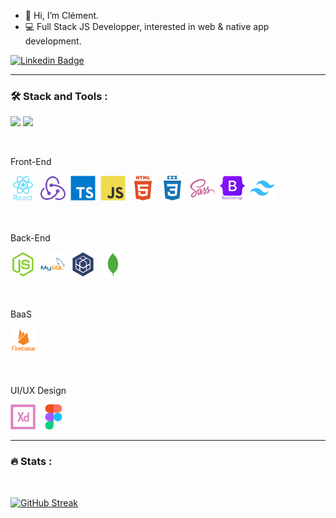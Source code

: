 

<div id="header">
  <ul>
    <li>👋 Hi, I’m Clément.</li>
    <li>💻 Full Stack JS Developper, interested in web & native app development. </li>
  </ul>
  
  [![Linkedin Badge](https://img.shields.io/badge/-Clément-blue?style=flat&logo=Linkedin&logoColor=white)](https://fr.linkedin.com/in/cl%C3%A9ment-mougenot94)
  
</div>

---

### :hammer_and_wrench: Stack and Tools : 

![](https://img.shields.io/badge/OS-Windows-informational?style=flat&logo=<LOGO_NAME>&logoColor=white&color=0078d6)
![](https://img.shields.io/badge/IDE-VSCode-informational?style=flat&logo=<LOGO_NAME>&logoColor=white&color=0078d6)

<br>

Front-End
<div>
  <img src="https://github.com/devicons/devicon/blob/master/icons/react/react-original-wordmark.svg" title="React" alt="React" width="40" height="40"/>&nbsp;
  <img src="https://github.com/devicons/devicon/blob/master/icons/redux/redux-original.svg" title="Redux" alt="Redux" width="40" height="40"/>&nbsp;
  <img src="https://github.com/devicons/devicon/blob/master/icons/typescript/typescript-original.svg" title="TypeScript" alt="TypeScript" width="40" height="40"/>&nbsp;
  <img src="https://github.com/devicons/devicon/blob/master/icons/javascript/javascript-original.svg" title="VanillaJS" alt="VanillaJS" width="40" height="40"/>&nbsp;
  <img src="https://github.com/devicons/devicon/blob/master/icons/html5/html5-plain-wordmark.svg" title="HTML5" alt="HTML5" width="40" height="40"/>&nbsp;
  <img src="https://github.com/devicons/devicon/blob/master/icons/css3/css3-plain-wordmark.svg" title="CSS3" alt="CSS3" width="40" height="40"/>&nbsp;
  <img src="https://github.com/devicons/devicon/blob/master/icons/sass/sass-original.svg" title="Sass" alt="Sass" width="40" height="40"/>&nbsp;
  <img src="https://github.com/devicons/devicon/blob/master/icons/bootstrap/bootstrap-original-wordmark.svg" title="Bootstrap" alt="Bootstrap" width="40" height="40"/>&nbsp;
  <img src="https://github.com/devicons/devicon/blob/master/icons/tailwindcss/tailwindcss-plain.svg" title="TailwindCss" alt="TailwindCss" width="40" height="40"/>&nbsp;
</div>
<br>
<br>

Back-End
<div>
  <img src="https://github.com/devicons/devicon/blob/master/icons/nodejs/nodejs-original.svg" title="NodeJS" alt="NodeJS" width="40" height="40"/>&nbsp;
  <img src="https://github.com/devicons/devicon/blob/master/icons/mysql/mysql-original-wordmark.svg" title="MySQL" alt="MySQL" width="40" height="40"/>&nbsp;
  <img src="https://github.com/devicons/devicon/blob/master/icons/sequelize/sequelize-plain.svg" title="Sequelize" alt="Sequelize" width="40" height="40"/>&nbsp;
  <img src="https://github.com/devicons/devicon/blob/master/icons/mongodb/mongodb-plain.svg" title="MongoDB" alt="MongoDB" width="40" height="40"/>&nbsp;
</div>
<br>
<br>

BaaS
<div>
  <img src="https://github.com/devicons/devicon/blob/master/icons/firebase/firebase-plain-wordmark.svg" title="FireBase" alt="FireBase" width="40" height="40"/>&nbsp;
</div>
<br>
<br>

UI/UX Design
<div>
  <img src="https://github.com/devicons/devicon/blob/master/icons/xd/xd-line.svg" title="AdobeXD" alt="AdobeXD" width="40" height="40"/>&nbsp;
  <img src="https://github.com/devicons/devicon/blob/master/icons/figma/figma-original.svg" title="Figma" alt="Figma" width="40" height="40"/>&nbsp;
</div>

---

### :fire: Stats :
<br>

[![GitHub Streak](http://github-readme-streak-stats.herokuapp.com?user=CMT94&theme=dark&background=000000)](https://git.io/streak-stats)

<br>







<!---
CMT94/CMT94 is a ✨ special ✨ repository because its `README.md` (this file) appears on your GitHub profile.
You can click the Preview link to take a look at your changes.
--->
